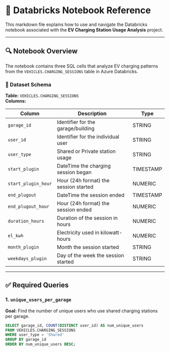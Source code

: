 # 📓 Databricks Notebook Reference

This markdown file explains how to use and navigate the Databricks notebook associated with the **EV Charging Station Usage Analysis** project.

---

## 🔍 Notebook Overview

The notebook contains three SQL cells that analyze EV charging patterns from the `VEHICLES.CHARGING_SESSIONS` table in Azure Databricks.

### 🧾 Dataset Schema

**Table:** `VEHICLES.CHARGING_SESSIONS`  
**Columns:**

| Column              | Description                                             | Type      |
|---------------------|---------------------------------------------------------|-----------|
| `garage_id`         | Identifier for the garage/building                     | STRING    |
| `user_id`           | Identifier for the individual user                     | STRING    |
| `user_type`         | Shared or Private station usage                        | STRING    |
| `start_plugin`      | DateTime the charging session began                    | TIMESTAMP |
| `start_plugin_hour` | Hour (24h format) the session started                  | NUMERIC   |
| `end_plugout`       | DateTime the session ended                             | TIMESTAMP |
| `end_plugout_hour`  | Hour (24h format) the session ended                    | NUMERIC   |
| `duration_hours`    | Duration of the session in hours                       | NUMERIC   |
| `el_kwh`            | Electricity used in kilowatt-hours                     | NUMERIC   |
| `month_plugin`      | Month the session started                              | STRING    |
| `weekdays_plugin`   | Day of the week the session started                    | STRING    |

---

## ✅ Required Queries

### 1. `unique_users_per_garage`

**Goal:** Find the number of unique users who use shared charging stations per garage.

```sql
SELECT garage_id, COUNT(DISTINCT user_id) AS num_unique_users
FROM VEHICLES.CHARGING_SESSIONS
WHERE user_type = 'Shared'
GROUP BY garage_id
ORDER BY num_unique_users DESC;
